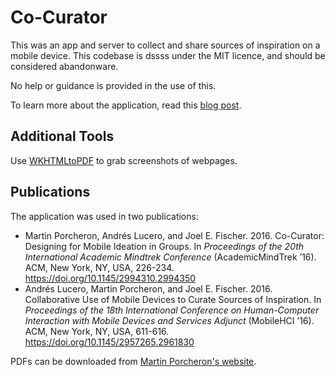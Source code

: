# Co-Curator

This was an app and server to collect and share sources of inspiration on a mobile device. This codebase is dssss
under the MIT licence, and should be considered abandonware.

No help or guidance is provided in the use of this.

To learn more about the application, read this [blog post](https://www.porcheron.uk/2017/06/23/collecting-and-sharing-photos-and-notes-on-android/).

## Additional Tools

Use [WKHTMLtoPDF](http://wkhtmltopdf.org/downloads.html) to grab screenshots of webpages.

## Publications
The application was used in two publications:

* Martin Porcheron, Andrés Lucero, and Joel E. Fischer. 2016. Co-Curator: Designing for Mobile Ideation in Groups. In
  _Proceedings of the 20th International Academic Mindtrek Conference_ (AcademicMindTrek ’16). ACM, New York, NY, USA,
  226-234. https://doi.org/10.1145/2994310.2994350
* Andrés Lucero, Martin Porcheron, and Joel E. Fischer. 2016. Collaborative Use of Mobile Devices to Curate Sources of 
  Inspiration. In _Proceedings of the 18th International Conference on Human-Computer Interaction with Mobile Devices 
  and Services Adjunct_ (MobileHCI ’16). ACM, New York, NY,
  USA, 611-616. https://doi.org/10.1145/2957265.2961830

PDFs can be downloaded from [Martin Porcheron's website](https://www.porcheron.uk/pubs/).
